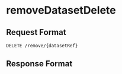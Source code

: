 # removeDatasetDelete



## Request Format

```
DELETE /remove/{datasetRef}
```







## Response Format